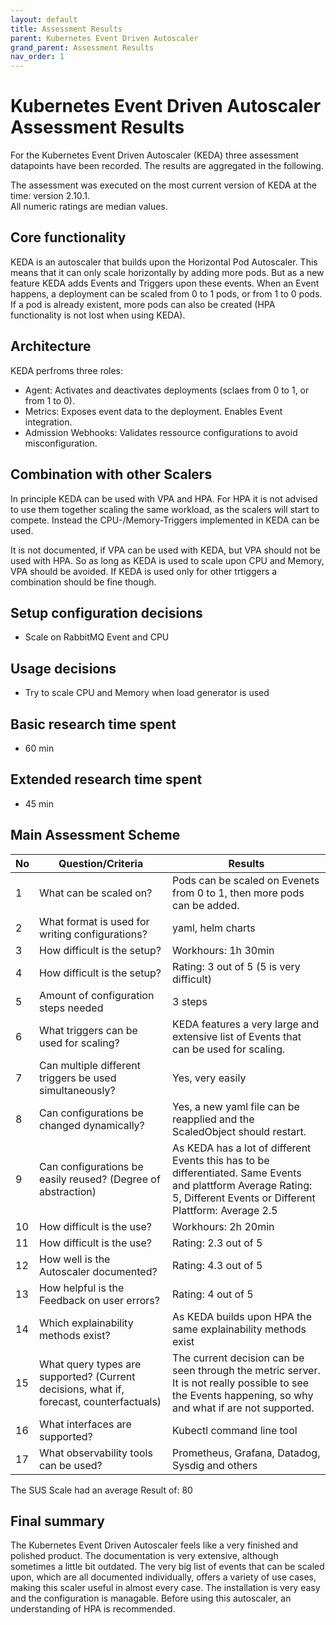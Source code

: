 ```yaml
---
layout: default
title: Assessment Results
parent: Kubernetes Event Driven Autoscaler
grand_parent: Assessment Results
nav_order: 1
---
```


# Kubernetes Event Driven Autoscaler Assessment Results 

For the Kubernetes Event Driven Autoscaler (KEDA) three assessment datapoints have been recorded. The results are aggregated in the following.

The assessment was executed on the most current version of KEDA at the time:
version 2.10.1.  
All numeric ratings are median values.

## Core functionality

KEDA is an autoscaler that builds upon the Horizontal Pod Autoscaler. This means that it can only scale horizontally by adding more pods. But as a new feature KEDA adds Events and Triggers upon these events. When an Event happens, a deployment can be scaled from 0 to 1 pods, or from 1 to 0 pods. If a pod is already existent, more pods can also be created (HPA functionality is not lost when using KEDA).

## Architecture

KEDA perfroms three roles:

- Agent: Activates and deactivates deployments (sclaes from 0 to 1, or from 1 to 0).
- Metrics: Exposes event data to the deployment. Enables Event integration.
- Admission Webhooks: Validates ressource configurations to avoid misconfiguration.

## Combination with other Scalers

In principle KEDA can be used with VPA and HPA. For HPA it is not advised to use them together scaling the same workload, as the scalers will start to compete. Instead the CPU-/Memory-Triggers implemented in KEDA can be used.

It is not documented, if VPA can be used with KEDA, but VPA should not be used with HPA. So as long as KEDA is used to scale upon CPU and Memory, VPA should be avoided. If KEDA is used only for other trtiggers a combination should be fine though.

## Setup configuration decisions

- Scale on RabbitMQ Event and CPU

## Usage decisions

- Try to scale CPU and Memory when load generator is used

## Basic research time spent

- 60 min

## Extended research time spent

- 45 min

## Main Assessment Scheme

| No | Question/Criteria | Results |
|---|---|---|
| 1 | What can be scaled on? | Pods can be scaled on Evenets from 0 to 1, then more pods can be added. |
| 2 | What format is used for writing configurations? | yaml, helm charts |
| 3 | How difficult is the setup? | Workhours: 1h 30min |
| 4 | How difficult is the setup? | Rating: 3 out of 5 (5 is very difficult) |
| 5 | Amount of configuration steps needed | 3 steps |
| 6 | What triggers can be used for scaling? | KEDA features a very large and extensive list of Events that can be used for scaling. |
| 7 | Can multiple different triggers be used simultaneously? | Yes, very easily |
| 8 | Can configurations be changed dynamically? | Yes, a new yaml file can be reapplied and the ScaledObject should restart. |
| 9 | Can configurations be easily reused? (Degree of abstraction) | As KEDA has a lot of different Events this has to be differentiated. Same Events and plattform Average Rating: 5, Different Events or Different Plattform: Average 2.5 |
| 10 | How difficult is the use? | Workhours: 2h 20min |
| 11 | How difficult is the use? | Rating: 2.3 out of 5 |
| 12 | How well is the Autoscaler documented? | Rating: 4.3 out of 5 |
| 13 | How helpful is the Feedback on user errors? | Rating: 4 out of 5 |
| 14 | Which explainability methods exist? | As KEDA builds upon HPA the same explainability methods exist |
| 15 | What query types are supported? (Current decisions, what if, forecast, counterfactuals) | The current decision can be seen through the metric server. It is not really possible to see the Events happening, so why and what if are not supported. |
| 16 | What interfaces are supported? | Kubectl command line tool |
| 17 | What observability tools can be used? | Prometheus, Grafana, Datadog, Sysdig and others |

The SUS Scale had an average Result of:  80

## Final summary

The Kubernetes Event Driven Autoscaler feels like a very finished and polished product. The documentation is very extensive, although sometimes a little bit outdated. The very big list of events that can be scaled upon, which are all documented individually, offers a variety of use cases, making this scaler useful in almost every case. The installation is very easy and the configuration is managable. Before using this autoscaler, an understanding of HPA is recommended.